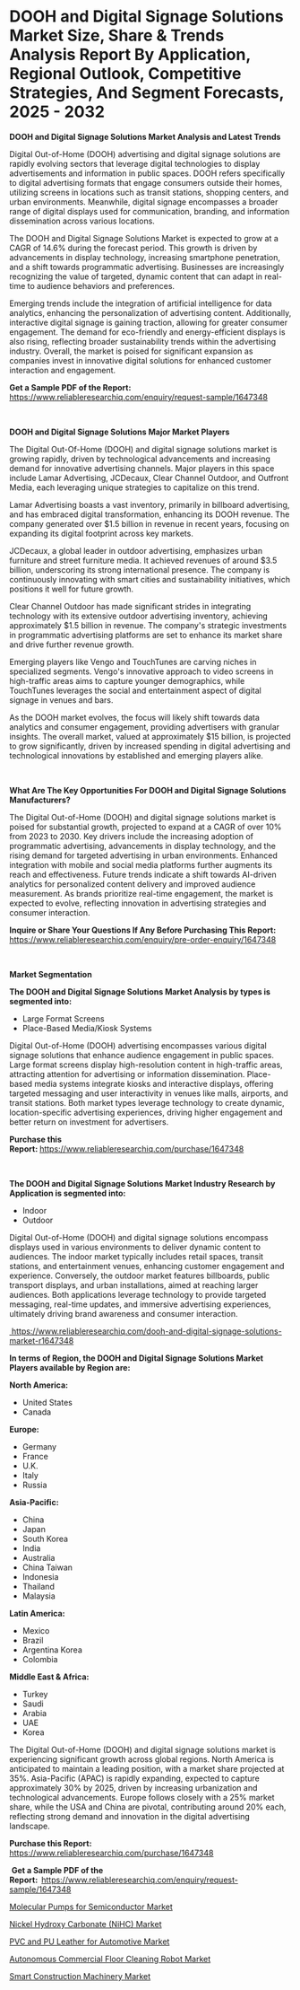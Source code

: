 <p><h1>DOOH and Digital Signage Solutions Market Size, Share & Trends Analysis Report By Application, Regional Outlook, Competitive Strategies, And Segment Forecasts, 2025 - 2032</h1></p><p><strong>DOOH and Digital Signage Solutions Market Analysis and Latest Trends</strong></p>
<p><p>Digital Out-of-Home (DOOH) advertising and digital signage solutions are rapidly evolving sectors that leverage digital technologies to display advertisements and information in public spaces. DOOH refers specifically to digital advertising formats that engage consumers outside their homes, utilizing screens in locations such as transit stations, shopping centers, and urban environments. Meanwhile, digital signage encompasses a broader range of digital displays used for communication, branding, and information dissemination across various locations.</p><p>The DOOH and Digital Signage Solutions Market is expected to grow at a CAGR of 14.6% during the forecast period. This growth is driven by advancements in display technology, increasing smartphone penetration, and a shift towards programmatic advertising. Businesses are increasingly recognizing the value of targeted, dynamic content that can adapt in real-time to audience behaviors and preferences.</p><p>Emerging trends include the integration of artificial intelligence for data analytics, enhancing the personalization of advertising content. Additionally, interactive digital signage is gaining traction, allowing for greater consumer engagement. The demand for eco-friendly and energy-efficient displays is also rising, reflecting broader sustainability trends within the advertising industry. Overall, the market is poised for significant expansion as companies invest in innovative digital solutions for enhanced customer interaction and engagement.</p></p>
<p><strong>Get a Sample PDF of the Report:&nbsp;</strong> <a href="https://www.reliableresearchiq.com/enquiry/request-sample/1647348?utm_campaign=1877&utm_medium=2&utm_source=Github&utm_content=ia&utm_term=29032025&utm_id=dooh-and-digital-signage-solutions">https://www.reliableresearchiq.com/enquiry/request-sample/1647348</a></p>
<p>&nbsp;</p>
<p><strong>DOOH and Digital Signage Solutions Major Market Players</strong></p>
<p><p>The Digital Out-Of-Home (DOOH) and digital signage solutions market is growing rapidly, driven by technological advancements and increasing demand for innovative advertising channels. Major players in this space include Lamar Advertising, JCDecaux, Clear Channel Outdoor, and Outfront Media, each leveraging unique strategies to capitalize on this trend.</p><p>Lamar Advertising boasts a vast inventory, primarily in billboard advertising, and has embraced digital transformation, enhancing its DOOH revenue. The company generated over $1.5 billion in revenue in recent years, focusing on expanding its digital footprint across key markets.</p><p>JCDecaux, a global leader in outdoor advertising, emphasizes urban furniture and street furniture media. It achieved revenues of around $3.5 billion, underscoring its strong international presence. The company is continuously innovating with smart cities and sustainability initiatives, which positions it well for future growth.</p><p>Clear Channel Outdoor has made significant strides in integrating technology with its extensive outdoor advertising inventory, achieving approximately $1.5 billion in revenue. The company's strategic investments in programmatic advertising platforms are set to enhance its market share and drive further revenue growth.</p><p>Emerging players like Vengo and TouchTunes are carving niches in specialized segments. Vengo's innovative approach to video screens in high-traffic areas aims to capture younger demographics, while TouchTunes leverages the social and entertainment aspect of digital signage in venues and bars.</p><p>As the DOOH market evolves, the focus will likely shift towards data analytics and consumer engagement, providing advertisers with granular insights. The overall market, valued at approximately $15 billion, is projected to grow significantly, driven by increased spending in digital advertising and technological innovations by established and emerging players alike.</p></p>
<p>&nbsp;</p>
<p><strong>What Are The Key Opportunities For DOOH and Digital Signage Solutions Manufacturers?</strong></p>
<p><p>The Digital Out-of-Home (DOOH) and digital signage solutions market is poised for substantial growth, projected to expand at a CAGR of over 10% from 2023 to 2030. Key drivers include the increasing adoption of programmatic advertising, advancements in display technology, and the rising demand for targeted advertising in urban environments. Enhanced integration with mobile and social media platforms further augments its reach and effectiveness. Future trends indicate a shift towards AI-driven analytics for personalized content delivery and improved audience measurement. As brands prioritize real-time engagement, the market is expected to evolve, reflecting innovation in advertising strategies and consumer interaction.</p></p>
<p><strong>Inquire or Share Your Questions If Any Before Purchasing This Report:</strong> <a href="https://www.reliableresearchiq.com/enquiry/pre-order-enquiry/1647348?utm_campaign=1877&utm_medium=2&utm_source=Github&utm_content=ia&utm_term=29032025&utm_id=dooh-and-digital-signage-solutions">https://www.reliableresearchiq.com/enquiry/pre-order-enquiry/1647348</a></p>
<p>&nbsp;</p>
<p><strong>Market Segmentation</strong></p>
<p><strong>The DOOH and Digital Signage Solutions Market Analysis by types is segmented into:</strong></p>
<p><ul><li>Large Format Screens</li><li>Place-Based Media/Kiosk Systems</li></ul></p>
<p><p>Digital Out-of-Home (DOOH) advertising encompasses various digital signage solutions that enhance audience engagement in public spaces. Large format screens display high-resolution content in high-traffic areas, attracting attention for advertising or information dissemination. Place-based media systems integrate kiosks and interactive displays, offering targeted messaging and user interactivity in venues like malls, airports, and transit stations. Both market types leverage technology to create dynamic, location-specific advertising experiences, driving higher engagement and better return on investment for advertisers.</p></p>
<p><strong>Purchase this Report:&nbsp;</strong><a href="https://www.reliableresearchiq.com/purchase/1647348?utm_campaign=1877&utm_medium=2&utm_source=Github&utm_content=ia&utm_term=29032025&utm_id=dooh-and-digital-signage-solutions">https://www.reliableresearchiq.com/purchase/1647348</a></p>
<p>&nbsp;</p>
<p><strong>The DOOH and Digital Signage Solutions Market Industry Research by Application is segmented into:</strong></p>
<p><ul><li>Indoor</li><li>Outdoor</li></ul></p>
<p><p>Digital Out-of-Home (DOOH) and digital signage solutions encompass displays used in various environments to deliver dynamic content to audiences. The indoor market typically includes retail spaces, transit stations, and entertainment venues, enhancing customer engagement and experience. Conversely, the outdoor market features billboards, public transport displays, and urban installations, aimed at reaching larger audiences. Both applications leverage technology to provide targeted messaging, real-time updates, and immersive advertising experiences, ultimately driving brand awareness and consumer interaction.</p></p>
<p><a href="https://www.reliableresearchiq.com/dooh-and-digital-signage-solutions-market-r1647348?utm_campaign=1877&utm_medium=2&utm_source=Github&utm_content=ia&utm_term=29032025&utm_id=dooh-and-digital-signage-solutions">&nbsp;https://www.reliableresearchiq.com/dooh-and-digital-signage-solutions-market-r1647348</a></p>
<p><strong>In terms of Region, the DOOH and Digital Signage Solutions Market Players available by Region are:</strong></p>
<p>
    <p> <strong> North America: </strong>
        <ul>
            <li>United States</li>
            <li>Canada</li>
        </ul>
        </p> 
    <p> <strong> Europe: </strong>
        <ul>
            <li>Germany</li>
            <li>France</li>
            <li>U.K.</li>
            <li>Italy</li>
            <li>Russia</li>
        </ul>
        </p> 
    <p> <strong> Asia-Pacific: </strong>
        <ul>
            <li>China</li>
            <li>Japan</li>
            <li>South Korea</li>
            <li>India</li>
            <li>Australia</li>
            <li>China Taiwan</li>
            <li>Indonesia</li>
            <li>Thailand</li>
            <li>Malaysia</li>
        </ul>
        </p> 
    <p> <strong> Latin America: </strong>
        <ul>
            <li>Mexico</li>
            <li>Brazil</li>
            <li>Argentina Korea</li>
            <li>Colombia</li>
        </ul>
        </p> 
    <p> <strong> Middle East & Africa: </strong>
        <ul>
            <li>Turkey</li>
            <li>Saudi</li>
            <li>Arabia</li>
            <li>UAE</li>
            <li>Korea</li>
        </ul>
    </p>
    </p>
<p><p>The Digital Out-of-Home (DOOH) and digital signage solutions market is experiencing significant growth across global regions. North America is anticipated to maintain a leading position, with a market share projected at 35%. Asia-Pacific (APAC) is rapidly expanding, expected to capture approximately 30% by 2025, driven by increasing urbanization and technological advancements. Europe follows closely with a 25% market share, while the USA and China are pivotal, contributing around 20% each, reflecting strong demand and innovation in the digital advertising landscape.</p></p>
<p><strong>Purchase this Report: </strong><a href="https://www.reliableresearchiq.com/purchase/1647348?utm_campaign=1877&utm_medium=2&utm_source=Github&utm_content=ia&utm_term=29032025&utm_id=dooh-and-digital-signage-solutions">https://www.reliableresearchiq.com/purchase/1647348</a></p>
<p>&nbsp;<strong>Get a Sample PDF of the Report:&nbsp;&nbsp;</strong><a href="https://www.reliableresearchiq.com/enquiry/request-sample/1647348?utm_campaign=1877&utm_medium=2&utm_source=Github&utm_content=ia&utm_term=29032025&utm_id=dooh-and-digital-signage-solutions">https://www.reliableresearchiq.com/enquiry/request-sample/1647348</a></p>
<p><strong></strong></p>
<p><p><a href="https://github.com/guyerkanakwu/Market-Research-Report-List-1/blob/main/molecular-pumps-for-semiconductor-market.md?utm_campaign=1877&utm_medium=2&utm_source=Github&utm_content=ia&utm_term=29032025&utm_id=dooh-and-digital-signage-solutions">Molecular Pumps for Semiconductor Market</a></p><p><a href="https://github.com/tandepinho3p/Market-Research-Report-List-1/blob/main/nickel-hydroxy-carbonate-nihc-market.md?utm_campaign=1877&utm_medium=2&utm_source=Github&utm_content=ia&utm_term=29032025&utm_id=dooh-and-digital-signage-solutions">Nickel Hydroxy Carbonate (NiHC) Market</a></p><p><a href="https://github.com/totrisammir/Market-Research-Report-List-1/blob/main/pvc-and-pu-leather-for-automotive-market.md?utm_campaign=1877&utm_medium=2&utm_source=Github&utm_content=ia&utm_term=29032025&utm_id=dooh-and-digital-signage-solutions">PVC and PU Leather for Automotive Market</a></p><p><a href="https://github.com/latilsmickl8/Market-Research-Report-List-1/blob/main/autonomous-commercial-floor-cleaning-robot-market.md?utm_campaign=1877&utm_medium=2&utm_source=Github&utm_content=ia&utm_term=29032025&utm_id=dooh-and-digital-signage-solutions">Autonomous Commercial Floor Cleaning Robot Market</a></p><p><a href="https://github.com/haklagjbj/Market-Research-Report-List-1/blob/main/smart-construction-machinery-market.md?utm_campaign=1877&utm_medium=2&utm_source=Github&utm_content=ia&utm_term=29032025&utm_id=dooh-and-digital-signage-solutions">Smart Construction Machinery Market</a></p></p>